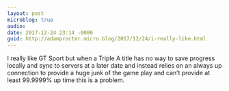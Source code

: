 ```yaml
---
layout: post
microblog: true
audio: 
date: 2017-12-24 23:14 -0000
guid: http://adamprocter.micro.blog/2017/12/24/i-really-like.html
---
```

I really like GT Sport but when a Triple A title has no way to save progress locally and sync to servers at a later date and instead relies on an always up connection to provide a huge junk of the game play and can’t provide at least 99.9999% up time this is a problem. 
